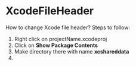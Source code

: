 # XcodeFileHeader
How to change Xcode file header?
Steps to follow:
1. Right click on projectName.xcodeproj
2. Click on **Show Package Contents**
3. Make directory there with name **xcshareddata**
4. 
